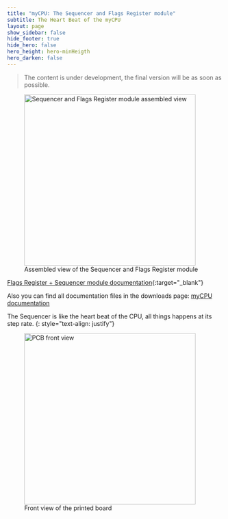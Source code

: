 ```yaml
---
title: "myCPU: The Sequencer and Flags Register module"
subtitle: The Heart Beat of the myCPU
layout: page
show_sidebar: false
hide_footer: true
hide_hero: false
hero_height: hero-minHeigth
hero_darken: false
---
```

> The content is under development, the final version will be as soon as possible.

<figure class="center">
    <img src="{{ site.baseurl }}/img/mycpu/modules/flag_seq/flag_seq_assembled_min.png" alt="Sequencer and Flags Register module assembled view" title="Assembled view of the Sequencer and Flags Register module" width="400px">
    <figcaption>Assembled view of the Sequencer and Flags Register module</figcaption>
</figure>

[Flags Register + Sequencer module documentation](/downloads/technical/myCPU_FlagsRegister_Seq_module_full.pdf){:target="_blank"}

Also you can find all documentation files in the downloads page: [myCPU documentation](/pages/en/mycpu/downloads/technical_docs)

The Sequencer is like the heart beat of the CPU, all things happens at its step rate.
{: style="text-align: justify"}

<figure class="center">
    <img src="{{ site.baseurl }}/img/mycpu/modules/flag_seq/flag_seq_clear_front_min.png" alt="PCB front view" title="Front view of the printed board" width="400px">
    <figcaption>Front view of the printed board</figcaption>
</figure>

